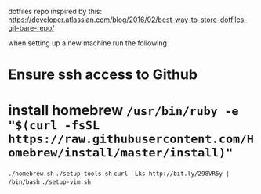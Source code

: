 dotfiles repo inspired by this:
https://developer.atlassian.com/blog/2016/02/best-way-to-store-dotfiles-git-bare-repo/

when setting up a new machine run the following

# Ensure ssh access to Github
# install homebrew ``` /usr/bin/ruby -e "$(curl -fsSL https://raw.githubusercontent.com/Homebrew/install/master/install)"  ```

``` ./homebrew.sh ```
``` ./setup-tools.sh ```
``` curl -Lks http://bit.ly/298VR5y | /bin/bash ```
``` ./setup-vim.sh ```


